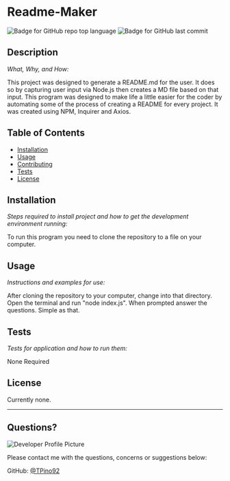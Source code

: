 # Readme-Maker  
  ![Badge for GitHub repo top language](https://img.shields.io/github/languages/top/Tpino92/Readme-Maker?style=flat&logo=appveyor) ![Badge for GitHub last commit](https://img.shields.io/github/last-commit/Tpino92/Readme-Maker?style=flat&logo=appveyor)
    
  
  ## Description 
  
  *What, Why, and How:* 
  
  This project was designed to generate a README.md for the user. It does so by capturing user input via Node.js then creates a MD file based on that input. This program was designed to make life a little easier for the coder by automating some of the process of creating a README for every project. It was created using NPM, Inquirer and Axios.  

  ## Table of Contents
  * [Installation](#installation)
  * [Usage](#usage)
  * [Contributing](#contributing)
  * [Tests](#tests)
  * [License](#license)
  
  ## Installation
  
  *Steps required to install project and how to get the development environment running:*
  
  To run this program you need to clone the repository to a file on your computer.
  
  ## Usage 
  
  *Instructions and examples for use:*
  
  After cloning the repository to your computer, change into that directory. Open the terminal and run "node index.js". When prompted answer the questions. Simple as that.
  
  ## Tests
  
  *Tests for application and how to run them:*
  
  None Required
  
  ## License
  
  Currently none.
  
  ---
  
  ## Questions?
  
  ![Developer Profile Picture](https://avatars1.githubusercontent.com/u/67513132?v=4) 
  
  Please contact me with the questions, concerns or suggestions below:
 
  GitHub: [@TPino92](https://api.github.com/users/TPino92)